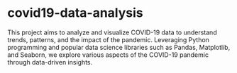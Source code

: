 # covid19-data-analysis
This project aims to analyze and visualize COVID-19 data to understand trends, patterns, and the impact of the pandemic. Leveraging Python programming and popular data science libraries such as Pandas, Matplotlib, and Seaborn, we explore various aspects of the COVID-19 pandemic through data-driven insights.
